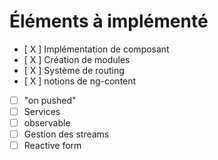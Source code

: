 # Éléments à implémenté
- [ X ] Implémentation de composant
- [ X ] Création de modules
- [ X ] Système de routing
- [ X ] notions de ng-content
- [  ] "on pushed"
- [  ] Services
- [  ] observable
- [  ] Gestion des streams
- [  ] Reactive form
